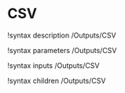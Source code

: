 <!-- MOOSE Documentation Stub: Remove this when content is added. -->

# CSV

!syntax description /Outputs/CSV

!syntax parameters /Outputs/CSV

!syntax inputs /Outputs/CSV

!syntax children /Outputs/CSV
